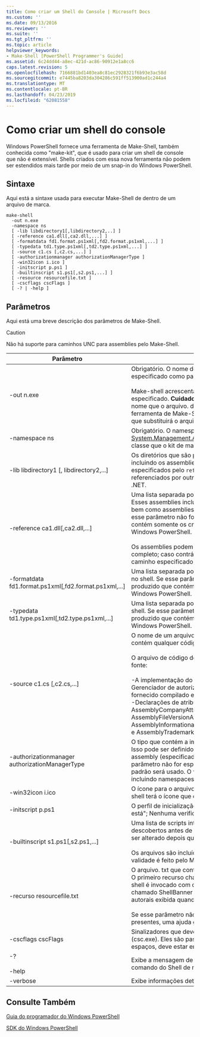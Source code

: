```yaml
---
title: Como criar um Shell do Console | Microsoft Docs
ms.custom: ''
ms.date: 09/13/2016
ms.reviewer: ''
ms.suite: ''
ms.tgt_pltfrm: ''
ms.topic: article
helpviewer_keywords:
- Make-Shell [PowerShell Programmer's Guide]
ms.assetid: 6c24dd44-a8ec-421d-ac86-90912e1a8cc6
caps.latest.revision: 5
ms.openlocfilehash: 7166881bd1403ea8c81ec2928321f6b93e3ac58d
ms.sourcegitcommit: e7445ba8203da304286c591ff513900ad1c244a4
ms.translationtype: MT
ms.contentlocale: pt-BR
ms.lasthandoff: 04/23/2019
ms.locfileid: "62081558"
---
```

# <a name="how-to-create-a-console-shell"></a>Como criar um shell do console

Windows PowerShell fornece uma ferramenta de Make-Shell, também conhecida como "make-kit", que é usado para criar um shell de console que não é extensível. Shells criados com essa nova ferramenta não podem ser estendidos mais tarde por meio de um snap-in do Windows PowerShell.

## <a name="syntax"></a>Sintaxe

Aqui está a sintaxe usada para executar Make-Shell de dentro de um arquivo de marca.

```
make-shell
  -out n.exe
  -namespace ns
  [ -lib libdirectory1[,libdirectory2,..] ]
  [ -reference ca1.dll[,ca2.dll,...] ]
  [ -formatdata fd1.format.ps1xml[,fd2.format.ps1xml,...] ]
  [ -typedata td1.type.ps1xml[,td2.type.ps1xml,...] ]
  [ -source c1.cs [,c2.cs,...] ]
  [ -authorizationmanager authorizationManagerType ]
  [ -win32icon i.ico ]
  [ -initscript p.ps1 ]
  [ -builtinscript s1.ps1[,s2.ps1,...] ]
  [ -resource resourcefile.txt ]
  [ -cscflags cscFlags ]
  [ -? | -help ]
```

## <a name="parameters"></a>Parâmetros

Aqui está uma breve descrição dos parâmetros de Make-Shell.

> [!CAUTION]
> Não há suporte para caminhos UNC para assemblies pelo Make-Shell.

|Parâmetro|Descrição|
|---------------|-----------------|
|-out n.exe|Obrigatório. O nome do shell para produzir. O caminho é especificado como parte desse parâmetro.<br /><br /> Make-shell acrescentará ".exe" para esse valor se não for especificado. **Cuidado:**  Não crie um arquivo de saída com o mesmo nome que o arquivo. dll referenciada. Se você tentar isso, a ferramenta de Make-Shell cria um arquivo. cs com o mesmo nome que substituirá o arquivo. cs que tem o código-fonte cmdlet.|
|-namespace ns|Obrigatório. O namespace a ser usado para a derivada [System.Management.Automation.Runspaces.Runspaceconfiguration](/dotnet/api/System.Management.Automation.Runspaces.RunspaceConfiguration) classe que o kit de marca gera e compila.|
|-lib libdirectory1 [, libdirectory2,...]|Os diretórios que são pesquisados para assemblies do .NET, incluindo os assemblies do Windows PowerShell, assemblies especificados pelo `reference` parâmetro, assemblies indiretamente referenciados por outro assembly e os assemblies de sistema do .NET.|
|-reference ca1.dll[,ca2.dll,...]|Uma lista separada por vírgulas dos assemblies para incluir no shell. Esses assemblies inclui todos os cmdlet e assemblies do provedor, bem como assemblies de recurso que devem ser carregados. Se esse parâmetro não for especificado, um shell será produzido que contém somente os cmdlets e provedores principais fornecidos pelo Windows PowerShell.<br /><br /> Os assemblies podem ser especificados usando seu caminho completo; caso contrário, eles serão pesquisados para usar o caminho especificado pelo `lib` parâmetro.|
|-formatdata fd1.format.ps1xml[,fd2.format.ps1xml,...]|Uma lista separada por vírgulas dos dados de formato para incluir no shell. Se esse parâmetro não for especificado, um shell será produzido que contém apenas os dados de formato fornecidos pelo Windows PowerShell.|
|-typedata td1.type.ps1xml[,td2.type.ps1xml,...]|Uma lista separada por vírgulas de dados de tipo para incluir no shell. Se esse parâmetro não for especificado, um shell será produzido que contém apenas os dados do tipo fornecidos pelo Windows PowerShell.|
|-source c1.cs [,c2.cs,...]|O nome de um arquivo, fornecido pelo desenvolvedor do shell, que contém qualquer código-fonte necessário para criar o shell.<br /><br /> O arquivo de código de origem pode conter o seguinte código-fonte:<br /><br /> -A implementação do Gerenciador de autorização que substitui o Gerenciador de autorização padrão. (Isso pode também ser fornecido compilado em um assembly.)<br />-Declarações de atributos informativos assembly: como AssemblyCompanyAttribute, AssemblyCopyrightAttribute, AssemblyFileVersionAttribute, AssemblyInformationalVersionAttribute, AssemblyProductAttribute, e AssemblyTrademarkAttribute.|
|-authorizationmanager authorizationManagerType|O tipo que contém a implementação do Gerenciador de autorização. Isso pode ser definido no código-fonte ou compilado em um assembly (especificado pelo `reference` parâmetro). Se esse parâmetro não for especificado, o Gerenciador de segurança padrão será usado. O valor deve ser o nome de tipo completo, incluindo namespaces.|
|-win32icon i.ico|O ícone para o arquivo .exe para o shell. Se não for especificado, o shell terá o ícone que o compilador c# inclui (se houver).|
|-initscript p.ps1|O perfil de inicialização para o shell. O arquivo está incluído "como-está"; Nenhuma verificação de validade é feito pelo Make-Shell.|
|-builtinscript s1.ps1[,s2.ps1,...]|Uma lista de scripts internas para o shell. Esses scripts são descobertos antes de scripts no caminho, e seu conteúdo não pode ser alterado depois que o shell é compilado.<br /><br /> Os arquivos são incluídos "como-está"; Nenhuma verificação de validade é feito pelo Make-Shell.|
|-recurso resourcefile.txt|O arquivo. txt que contém a Ajuda e a faixa de recursos para o shell. O primeiro recurso chamado ShellHelp e contém o texto exibido se o shell é invocado com o `help` parâmetro. O segundo recurso chamado ShellBanner e contém o texto e as informações de direitos autorais exibida quando o shell é iniciado no modo interativo.<br /><br /> Se esse parâmetro não for fornecido ou esses recursos não estão presentes, uma ajuda genérica e faixa são usados.|
|-cscflags cscFlags|Sinalizadores que devem ser passados para o C# compilador (csc.exe). Eles são passados inalterados. Se esse parâmetro incluir espaços, deve estar entre aspas duplas.|
|-?<br /><br /> -help|Exibe a mensagem de direitos autorais e opções de linha de comando do Shell de marca.|
|-verbose|Exibe informações detalhadas enquanto o shell está sendo criado.|

## <a name="see-also"></a>Consulte Também

[Guia do programador do Windows PowerShell](./windows-powershell-programmer-s-guide.md)

[SDK do Windows PowerShell](../windows-powershell-reference.md)